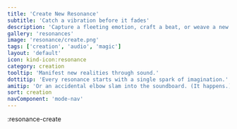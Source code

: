 ```yaml
---
title: 'Create New Resonance'
subtitle: 'Catch a vibration before it fades'
description: 'Capture a fleeting emotion, craft a beat, or weave a new world. Every resonance begins with a whisper... or a subwoofer.'
gallery: 'resonances'
image: 'resonance/create.png'
tags: ['creation', 'audio', 'magic']
layout: 'default'
icon: kind-icon:resonance
category: creation
tooltip: 'Manifest new realities through sound.'
dottitip: 'Every resonance starts with a single spark of imagination.'
amitip: 'Or an accidental elbow slam into the soundboard. (It happens.)'
sort: creation
navComponent: 'mode-nav'
---
```

:resonance-create
